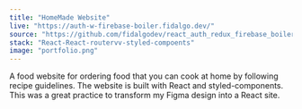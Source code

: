 ```yaml
---
title: "HomeMade Website"
live: "https://auth-w-firebase-boiler.fidalgo.dev/"
source: "https://github.com/fidalgodev/react_auth_redux_firebase_boilerplate"
stack: "React-React-routervv-styled-compoents"
image: "portfolio.png"
---
```


A food website for ordering food that you can cook at home by following recipe guidelines. The website is built with React and styled-components. This was a great practice to transform my Figma design into a React site.
